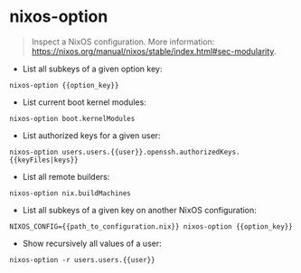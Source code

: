 # nixos-option

> Inspect a NixOS configuration.
> More information: <https://nixos.org/manual/nixos/stable/index.html#sec-modularity>.

- List all subkeys of a given option key:

`nixos-option {{option_key}}`

- List current boot kernel modules:

`nixos-option boot.kernelModules`

- List authorized keys for a given user:

`nixos-option users.users.{{user}}.openssh.authorizedKeys.{{keyFiles|keys}}`

- List all remote builders:

`nixos-option nix.buildMachines`

- List all subkeys of a given key on another NixOS configuration:

`NIXOS_CONFIG={{path_to_configuration.nix}} nixos-option {{option_key}}`

- Show recursively all values of a user:

`nixos-option -r users.users.{{user}}`
